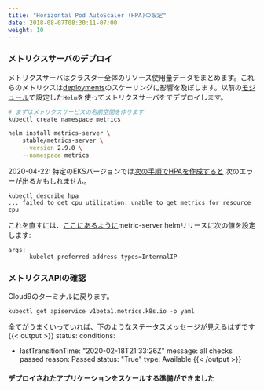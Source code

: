 ```yaml
---
title: "Horizontal Pod AutoScaler (HPA)の設定"
date: 2018-08-07T08:30:11-07:00
weight: 10
---
```


<!--
### Deploy the Metrics Server
Metrics Server is a cluster-wide aggregator of resource usage data. These metrics will drive the scaling behavior of the [deployments](https://kubernetes.io/docs/concepts/workloads/controllers/deployment/). We will deploy the metrics server using `Helm` configured in a previous [module](/beginner/060_helm/helm_intro/install/index.html)
-->
### メトリクスサーバのデプロイ
メトリクスサーバはクラスター全体のリソース使用量データをまとめます。これらのメトリクスは[deployments](https://kubernetes.io/docs/concepts/workloads/controllers/deployment/)のスケーリングに影響を及ぼします。以前の[モジュール](/beginner/060_helm/helm_intro/install/index.html)で設定した`Helm`を使ってメトリクスサーバをでデプロイします。

<!--
```sh
# create the metrics-service namespace first
kubectl create namespace metrics

helm install metrics-server \
    stable/metrics-server \
    --version 2.9.0 \
    --namespace metrics
```
-->
```sh
# まずはメトリクスサービスの名前空間を作ります
kubectl create namespace metrics

helm install metrics-server \
    stable/metrics-server \
    --version 2.9.0 \
    --namespace metrics
```

<!--
2020-04-22: some versions of EKS may get the following error once you [create the HPA in the next step](https://eksworkshop.com/scaling/test_hpa/) 
-->
2020-04-22: 特定のEKSバージョンでは[次の手順でHPAを作成すると](https://eksworkshop.com/scaling/test_hpa/) 次のエラーが出るかもしれません。

```
kubectl describe hpa
... failed to get cpu utilization: unable to get metrics for resource cpu
```

<!--
To fix, set the following values for the metric-server helm release ([as described here](https://dev.to/setevoy/kubernetes-running-metrics-server-in-aws-eks-for-a-kubernetes-pod-autoscaler-4m9)):
-->
これを直すには、[ここにあるように](https://dev.to/setevoy/kubernetes-running-metrics-server-in-aws-eks-for-a-kubernetes-pod-autoscaler-4m9)metric-server helmリリースに次の値を設定します:

```
args:
  - --kubelet-preferred-address-types=InternalIP
```

<!--
### Confirm the Metrics API is available.
-->
### メトリクスAPIの確認

<!--
Return to the terminal in the Cloud9 Environment
```
kubectl get apiservice v1beta1.metrics.k8s.io -o yaml
```
If all is well, you should see a status message similar to the one below in the response
{{< output >}}
status:
  conditions:
  - lastTransitionTime: "2020-02-18T21:33:26Z"
    message: all checks passed
    reason: Passed
    status: "True"
    type: Available
{{< /output >}}
-->
Cloud9のターミナルに戻ります。
```
kubectl get apiservice v1beta1.metrics.k8s.io -o yaml
```
全てがうまくいっていれば、下のようなステータスメッセージが見えるはずです
{{< output >}}
status:
  conditions:
  - lastTransitionTime: "2020-02-18T21:33:26Z"
    message: all checks passed
    reason: Passed
    status: "True"
    type: Available
{{< /output >}}

<!--
#### We are now ready to scale a deployed application
-->
#### デプロイされたアプリケーションをスケールする準備ができました